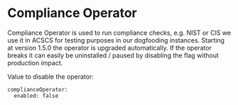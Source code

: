 # Compliance Operator

Compliance Operator is used to run compliance checks, e.g. NIST or CIS we use it in ACSCS
for testing purposes in our dogfooding instances.
Starting at version 1.5.0 the operator is upgraded automatically.
If the operator breaks it can easily be uninstalled / paused by disabling the flag without production impact.

Value to disable the operator:

```
complianceOperator:
  enabled: false
```